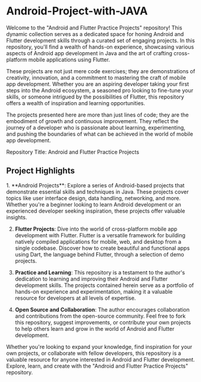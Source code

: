 # Android-Project-with-JAVA
Welcome to the "Android and Flutter Practice Projects" repository! This dynamic collection serves as a dedicated space for honing Android and Flutter development skills through a curated set of engaging projects. In this repository, you'll find a wealth of hands-on experience, showcasing various aspects of Android app development in Java and the art of crafting cross-platform mobile applications using Flutter.

These projects are not just mere code exercises; they are demonstrations of creativity, innovation, and a commitment to mastering the craft of mobile app development. Whether you are an aspiring developer taking your first steps into the Android ecosystem, a seasoned pro looking to fine-tune your skills, or someone intrigued by the possibilities of Flutter, this repository offers a wealth of inspiration and learning opportunities.

The projects presented here are more than just lines of code; they are the embodiment of growth and continuous improvement. They reflect the journey of a developer who is passionate about learning, experimenting, and pushing the boundaries of what can be achieved in the world of mobile app development.

Repository Title: Android and Flutter Practice Projects

<h2>Project Highlights</h2>
1. **Android Projects**: Explore a series of Android-based projects that demonstrate essential skills and techniques in Java. These projects cover topics like user interface design, data handling, networking, and more. Whether you're a beginner looking to learn Android development or an experienced developer seeking inspiration, these projects offer valuable insights.

2. **Flutter Projects**: Dive into the world of cross-platform mobile app development with Flutter. Flutter is a versatile framework for building natively compiled applications for mobile, web, and desktop from a single codebase. Discover how to create beautiful and functional apps using Dart, the language behind Flutter, through a selection of demo projects.

3. **Practice and Learning**: This repository is a testament to the author's dedication to learning and improving their Android and Flutter development skills. The projects contained herein serve as a portfolio of hands-on experience and experimentation, making it a valuable resource for developers at all levels of expertise.

4. **Open Source and Collaboration**: The author encourages collaboration and contributions from the open-source community. Feel free to fork this repository, suggest improvements, or contribute your own projects to help others learn and grow in the world of Android and Flutter development.

Whether you're looking to expand your knowledge, find inspiration for your own projects, or collaborate with fellow developers, this repository is a valuable resource for anyone interested in Android and Flutter development. Explore, learn, and create with the "Android and Flutter Practice Projects" repository.
